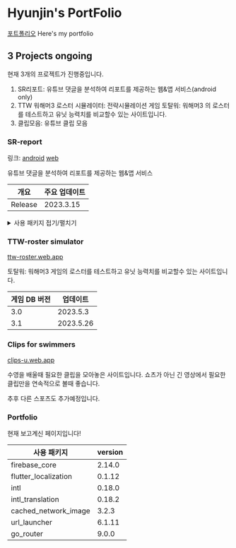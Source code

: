 # Hyunjin's PortFolio

[포트폴리오](https://portfolio-khj.web.app/#/)
Here's my portfolio

## 3 Projects ongoing

현재 3개의 프로젝트가 진행중입니다.

1. SR리포트: 유튜브 댓글을 분석하여 리포트를 제공하는 웹&앱 서비스(android only)
2. TTW 워해머3 로스터 시뮬레이터: 전략시뮬레이션 게임 토탈워: 워해머3 의 로스터를 테스트하고 유닛 능력치를 비교할수 있는 사이트입니다.
3. 클립모음: 유튜브 클립 모음

### SR-report

[android]: https://play.google.com/store/apps/details?id=com.koriai.report
[web]: https://app.koriai.com
링크: [android] [web]

유튜브 댓글을 분석하여 리포트를 제공하는 웹&앱 서비스

| 개요 | 주요 업데이트 |
|---|---|
|Release|2023.3.15|

<details>
<summary>사용 패키지 접기/펼치기</summary>

#### 사용패키지 목록

| 사용 패키지 | version|
|------------------------|---|
|adaptive_navigation|0.0.9|
|cached_network_image|3.2.2|
|cloud_firestore|4.8.0|
|firebase_analytics|10.4.3|
|firebase_app_check|0.1.4+3|
|firebase_auth|4.6.3|
|firebase_core|2.14.0|
|firebase_crashlytics|3.2.3|
|firebase_performance|0.9.2+3|
|firebase_remote_config|4.2.3|
|firebase_ui_firestore|1.5.3|
|firebase_ui_oauth_google|1.2.3|
|firebase_ui_auth|1.4.3|
|flutter_colorpicker|1.0.3|
|flutter_scatter|0.2.0|
|flutter_slidable|3.0.0|
|flutter_signin_button|2.0.0|
|flutter_native_splash|2.2.19|
|googleapis|11.2.0|
|extension_google_sign_in_as_googleapis_auth|2.0.10|
|google_fonts|4.0.4|
|google_sign_in|6.1.4|
|go_router|7.1.1|
|html|0.15.3|
|html_unescape|2.0.0|
|http|0.13.6|
|http_parser|4.0.0|
|intl|0.18.0|
|lazy_load_scrollview|1.3.0|
|ntp|2.0.0|
|package_info_plus|4.0.0|
|permission_handler|10.0.0|
|shared_preferences|2.1.1|
|syncfusion_flutter_core|21.2.4|
|syncfusion_flutter_charts|21.2.4|
|syncfusion_flutter_sliders|21.2.4|
|universal_platform|1.0.0+1|
|url_launcher|6.1.7|
|webview_flutter|3.0.1|
|youtube_player_iframe|3.1.0|
|dynamic_color|1.5.4|
|path_to_regexp|0.4.0|
|provider|6.0.5|
|introduction_screen|3.1.4|
</details>

### TTW-roster simulator

[ttw-roster.web.app](https://ttw-roster.web.app)

토탈워: 워해머3 게임의 로스터를 테스트하고 유닛 능력치를 비교할수 있는 사이트입니다.

| 게임 DB 버전 | 업데이트 |
|---|---|
|3.0|2023.5.3|
|3.1|2023.5.26|

### Clips for swimmers

[clips-u.web.app](https://clips-u.web.app)

수영을 배울때 필요한 클립을 모아놓은 사이트입니다.
쇼츠가 아닌 긴 영상에서 필요한 클립만을 연속적으로 볼때 좋습니다.

추후 다른 스포츠도 추가예정입니다.

### Portfolio

현재 보고계신 페이지입니다!

| 사용 패키지 | version|
|---|---|
|firebase_core|2.14.0|
|flutter_localization|0.1.12|
|intl|0.18.0|
|intl_translation|0.18.2|
|cached_network_image|3.2.3|
|url_launcher|6.1.11|
|go_router|9.0.0|
